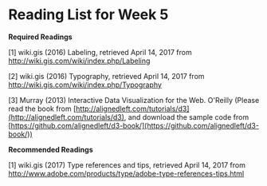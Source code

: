 # Reading List for Week 5

**Required Readings**

[1] wiki.gis (2016) Labeling, retrieved April 14, 2017 from http://wiki.gis.com/wiki/index.php/Labeling

[2] wiki.gis (2016) Typography, retrieved April 14, 2017 from http://wiki.gis.com/wiki/index.php/Typography

[3] Murray (2013) Interactive Data Visualization for the Web. O'Reilly (Please read the book from [http://alignedleft.com/tutorials/d3](http://alignedleft.com/tutorials/d3), and download the sample code from [https://github.com/alignedleft/d3-book/](https://github.com/alignedleft/d3-book/))

**Recommended Readings**

[1] wiki.gis (2017) Type references and tips, retrieved April 14, 2017 from http://www.adobe.com/products/type/adobe-type-references-tips.html
